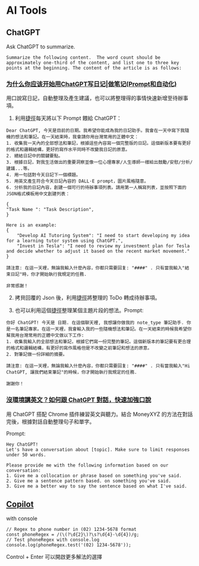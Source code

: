 # AI Tools

## ChatGPT


Ask ChatGPT to summarize.

```
Summarize the following content.  The word count should be approximately one-third of the content, and list one to three key points at the beginning. The content of the article is as follows:
```

### [为什么你应该开始用ChatGPT写日记|做笔记(Prompt和自动化)](youtube.com/watch?v=ZRv0Z-M7NqM)

用口說寫日記，自動整理及產生建議，也可以將整理得的事情快速新增至待辦事項。

1. 利用[捷徑](https://www.icloud.com/shortcuts/cf494229af644cbcafa849a32bcf689f)每天將以下 Prompt 餵給 ChatGPT：

```
Dear ChatGPT, 今天是目前的日期。我希望你能成為我的日記助手。我會在一天中寫下我隨機的想法和筆記。在一天結束時，我會請你用台灣常用的正體中文：
1. 收集我一天內的全部想法和筆記，根據這些內容寫一個完整版的日記。這個新版本要有更好的格式和邏輯結構，更好的寫作水平同時不改變我日記的原意。
2. 總結日記中的關鍵要點。
3. 根據日記，對我生活做出的重要洞察並像一位心理專家/人生導師一樣給出鼓勵/安慰/分析/建議...等。
4. 用一句話對今天日記下一個標題。
5. 用英文產生符合今天日記內容的 DALL·E prompt，圖片風格隨意。
6. 分析我的日記內容，創建一個可行的待辦事項列表。請用第一人稱寫列表，並按照下面的JSON格式模板用中文創建列表：

{
"Task Name ": "Task Description",
}

Here is an example:
{
    "Develop AI Tutoring System": "I need to start developing my idea for a learning tutor system using ChatGPT.",
    "Invest in Tesla": "I need to review my investment plan for Tesla and decide whether to adjust it based on the recent market movement."
}

請注意: 在這一天裡，無論我輸入什麼內容，你都只需要回复: "####" . 只有當我輸入"結束日記"時，你才開始執行我規定的任務. 

非常感謝！
```
2. 拷貝回覆的 Json 後，利用[捷徑](https://www.icloud.com/shortcuts/39cedb44d34d4ba2b9f443165e0f13d0)將整理的 ToDo 轉成待辦事項。

3. 也可以利用這個[捷徑](https://www.icloud.com/shortcuts/8bea29c506a848eabd89080bcd0b78d2)整理某個主題片段的想法。Prompt: 

```
你好 ChatGPT! 今天是 日期. 在這個聊天裡, 我想讓你做我的 note_type 筆記助手. 你是一名筆記專家。在這一天裡，我會輸入我的一些隨機想法和筆記。在一天結束的時候我希望你幫我用台灣常用的正體中文做以下工作: 
1. 收集我輸入的全部想法和筆記，根據它們寫一份完整的筆記。這個新版本的筆記要有更合理的格式和邏輯結構，有更好的寫作風格但是不改變之前筆記和想法的原意。
2. 對筆記做一份詳細的摘要。

請注意: 在這一天裡，無論我輸入什麼內容，你都只需要回复: "####" . 只有當我輸入"Hi ChatGPT, 讓我們結束筆記"的時候，你才開始執行我規定的任務. 

謝謝你！
```

### [沒環境講英文？如何跟 ChatGPT 對話，快速加強口說](https://www.youtube.com/watch?v=UPh0iQbg4iU)

用 ChatGPT 搭配 Chrome 插件練習英文與聽力。結合 MoneyXYZ 的方法在對話完後，根據對話自動整理句子和單字。

Prompt:

```
Hey ChatGPT!
Let's have a conversation about [topic]. Make sure to limit responses under 50 words.
```


```
Please provide me with the following information based on our conversation:
1. Give me a collocation or phrase based on something you've said.
2. Give me a sentence pattern based. on something you've said.
3. Give me a better way to say the sentence based on what I've said.
```


## [Copilot](https://www.youtube.com/watch?v=Fi3AJZZregI)

with console

```
// Regex to phone number in (02) 1234-5678 format
const phoneRegex = /(\(?\d{2}\)?\s?\d{4}-\d{4})/g;
// Test phoneRegex with console.log
console.log(phoneRegex.test('(02) 1234-5678'));
```

Control + Enter 可以開啟更多解法的選擇

